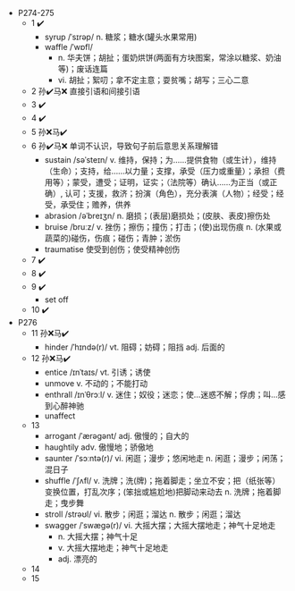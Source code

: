 - P274-275
  - 1 ✔️
    - syrup /ˈsɪrəp/ n. 糖浆；糖水(罐头水果常用)
    - waffle /ˈwɒfl/
      - n. 华夫饼；胡扯；蛋奶烘饼(两面有方块图案，常涂以糖浆、奶油等)；废话连篇
      - vi. 胡扯；絮叨；拿不定主意；耍贫嘴；胡写；三心二意
  - 2 孙✔️马❌ 直接引语和间接引语
  - 3 ✔️
  - 4 ✔️
  - 5 孙❌马✔️
  - 6 孙✔️马❌ 单词不认识，导致句子前后意思关系理解错
    - sustain /səˈsteɪn/ v. 维持，保持；为……提供食物（或生计），维持（生命）；支持，给……以力量；支撑，承受（压力或重量）；承担（费用等）；蒙受，遭受；证明，证实；（法院等）确认……为正当（或正确）, 认可；支援，救济；扮演（角色），充分表演（人物）；经受；经受，承受住；赡养，供养
    - abrasion /əˈbreɪʒn/ n. 磨损；(表层)磨损处；(皮肤、表皮)擦伤处
    - bruise /bruːz/ v. 挫伤；擦伤；撞伤；打击；(使)出现伤痕 n. (水果或蔬菜的)碰伤，伤痕；碰伤；青肿；淤伤
    - traumatise 使受到创伤；使受精神创伤
  - 7 ✔️
  - 8 ✔️
  - 9 ✔️
    - set off 
  - 10 ✔️
- P276
  - 11 孙❌马✔️
    - hinder /ˈhɪndə(r)/ vt. 阻碍；妨碍；阻挡 adj. 后面的
  - 12 孙❌马✔️
    - entice /ɪnˈtaɪs/ vt. 引诱；诱使
    - unmove v. 不动的；不能打动
    - enthrall /ɪnˈθrɔːl/ v. 迷住；奴役；迷恋；使…迷惑不解；俘虏；叫…感到心醉神驰
    - unaffect 
  - 13
    - arrogant /ˈærəɡənt/ adj. 傲慢的；自大的
    - haughtily adv. 傲慢地；骄傲地
    - saunter /ˈsɔːntə(r)/ vi. 闲逛；漫步；悠闲地走 n. 闲逛；漫步；闲荡；混日子
    - shuffle /ˈʃʌfl/ v. 洗牌；洗(牌)；拖着脚走；坐立不安；把（纸张等）变换位置，打乱次序；(笨拙或尴尬地)把脚动来动去 n. 洗牌；拖着脚走；曳步舞
    - stroll /strəʊl/ vi. 散步；闲逛；溜达 n. 散步；闲逛；溜达
    - swagger /ˈswæɡə(r)/ vi. 大摇大摆；大摇大摆地走；神气十足地走
      - n. 大摇大摆；神气十足
      - v. 大摇大摆地走；神气十足地走
      - adj. 漂亮的
  - 14
  - 15
